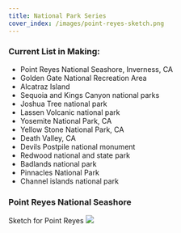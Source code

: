 ```yaml
---
title: National Park Series
cover_index: /images/point-reyes-sketch.png
---
```


### Current List in Making:

- Point Reyes National Seashore, Inverness, CA
- Golden Gate National Recreation Area
- Alcatraz Island
- Sequoia and Kings Canyon national parks
- Joshua Tree national park
- Lassen Volcanic national park
- Yosemite National Park, CA
- Yellow Stone National Park, CA
- Death Valley, CA
- Devils Postpile national monument
- Redwood national and state park
- Badlands national park
- Pinnacles National Park
- Channel islands national park

### Point Reyes National Seashore

Sketch for Point Reyes
![](/images/point-reyes-sketch.png)